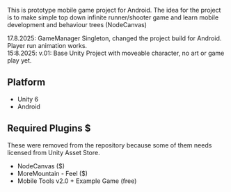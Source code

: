 This is prototype mobile game project for Android. 
The idea for the project is to make simple top down infinite runner/shooter game and learn mobile development and behaviour trees (NodeCanvas)

17.8.2025: GameManager Singleton, changed the project build for Android. Player run animation works.  
15:8.2025: v.01: Base Unity Project with moveable character, no art or game play yet.  

## Platform
- Unity 6
- Android

## Required Plugins $
These were removed from the repository because some of them needs licensed from Unity Asset Store.
- NodeCanvas ($)
- MoreMountain - Feel ($)
- Mobile Tools v2.0 + Example Game (free)